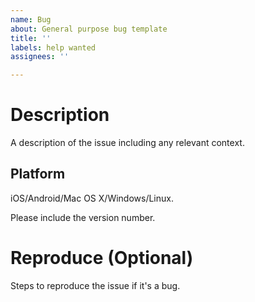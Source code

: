 ```yaml
---
name: Bug
about: General purpose bug template
title: ''
labels: help wanted
assignees: ''

---
```


# Description

A description of the issue including any relevant context.

## Platform

iOS/Android/Mac OS X/Windows/Linux.

Please include the version number.

# Reproduce (Optional)

Steps to reproduce the issue if it's a bug.
